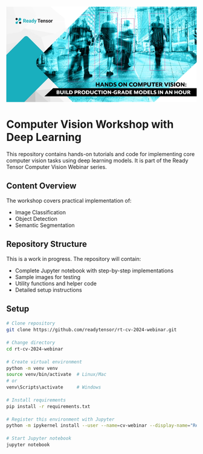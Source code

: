 ![Computer Vision Workshop](hero.webp)

# Computer Vision Workshop with Deep Learning

This repository contains hands-on tutorials and code for implementing core computer vision tasks using deep learning models. It is part of the Ready Tensor Computer Vision Webinar series.

## Content Overview

The workshop covers practical implementation of:

- Image Classification
- Object Detection
- Semantic Segmentation

## Repository Structure

This is a work in progress. The repository will contain:

- Complete Jupyter notebook with step-by-step implementations
- Sample images for testing
- Utility functions and helper code
- Detailed setup instructions

## Setup

```bash
# Clone repository
git clone https://github.com/readytensor/rt-cv-2024-webinar.git

# Change directory
cd rt-cv-2024-webinar

# Create virtual environment
python -m venv venv
source venv/bin/activate  # Linux/Mac
# or
venv\Scripts\activate     # Windows

# Install requirements
pip install -r requirements.txt

# Register this environment with Jupyter
python -m ipykernel install --user --name=cv-webinar --display-name="Ready Tensor CV Webinar 2024"

# Start Jupyter notebook
jupyter notebook

```

